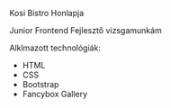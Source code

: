 Kosi Bistro Honlapja

Junior Frontend Fejlesztő vizsgamunkám

Alklmazott technológiák:
- HTML
- CSS
- Bootstrap
- Fancybox Gallery
